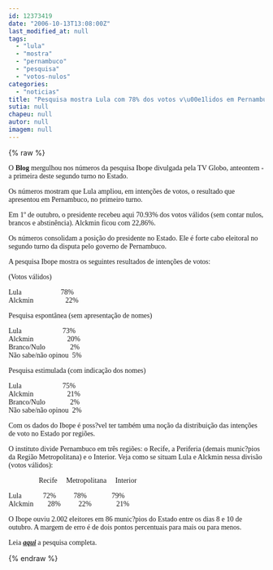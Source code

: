 ```yaml
---
id: 12373419
date: "2006-10-13T13:08:00Z"
last_modified_at: null
tags:
  - "lula"
  - "mostra"
  - "pernambuco"
  - "pesquisa"
  - "votos-nulos"
categories:
  - "noticias"
title: "Pesquisa mostra Lula com 78% dos votos v\u00e1lidos em Pernambuco"
sutia: null
chapeu: null
autor: null
imagem: null
---
```

{% raw %}
<p><P><FONT face=Verdana>O <STRONG>Blog</STRONG> mergulhou nos números da pesquisa Ibope divulgada pela TV Globo, anteontem - a primeira deste segundo turno no Estado.</FONT></P></p>
<p><P><FONT face=Verdana>Os números mostram que Lula ampliou, em intenções de votos, o resultado que apresentou em Pernambuco, no primeiro turno.</FONT></P></p>
<p><P><FONT face=Verdana>Em 1º de outubro, o presidente recebeu aqui 70.93% dos votos válidos (sem contar nulos, brancos e abstinência). Alckmin ficou com 22,86%.</FONT></P></p>
<p><P><FONT face=Verdana>Os números consolidam a posição do presidente no Estado. Ele é forte cabo eleitoral no segundo turno da disputa pelo governo de Pernambuco.</FONT></P></p>
<p><P><FONT face=Verdana>A pesquisa Ibope mostra os seguintes resultados de intenções de votos:</FONT></P></p>
<p><P><FONT face=Verdana>(Votos válidos)</FONT></P></p>
<p><P><FONT face=Verdana>Lula&nbsp;&nbsp;&nbsp;&nbsp;&nbsp;&nbsp;&nbsp;&nbsp;&nbsp;&nbsp;&nbsp;&nbsp;&nbsp;&nbsp;&nbsp;&nbsp;&nbsp;&nbsp;&nbsp;&nbsp;&nbsp; 78%<BR></FONT><FONT face=Verdana>Alckmin&nbsp;&nbsp;&nbsp;&nbsp;&nbsp;&nbsp;&nbsp;&nbsp;&nbsp;&nbsp;&nbsp;&nbsp;&nbsp;&nbsp;&nbsp;&nbsp;&nbsp; 22%</FONT></P></p>
<p><P><FONT face=Verdana>Pesquisa espontânea (sem apresentação de nomes)</FONT></P></p>
<p><P><FONT face=Verdana>Lula&nbsp;&nbsp;&nbsp;&nbsp;&nbsp;&nbsp;&nbsp;&nbsp;&nbsp;&nbsp;&nbsp;&nbsp;&nbsp;&nbsp;&nbsp;&nbsp;&nbsp;&nbsp;&nbsp;&nbsp;&nbsp;&nbsp; 73%<BR>Alckmin&nbsp;&nbsp;&nbsp;&nbsp;&nbsp;&nbsp;&nbsp;&nbsp;&nbsp;&nbsp;&nbsp;&nbsp;&nbsp;&nbsp;&nbsp;&nbsp;&nbsp;&nbsp; 20%<BR>Branco/Nulo&nbsp;&nbsp;&nbsp;&nbsp;&nbsp;&nbsp;&nbsp;&nbsp;&nbsp;&nbsp;&nbsp;&nbsp;&nbsp; 2%<BR>Não sabe/não opinou&nbsp; 5%</FONT></P></p>
<p><P><FONT face=Verdana>Pesquisa estimulada (com indicação dos nomes)</FONT></P></p>
<p><P><FONT face=Verdana>Lula&nbsp;&nbsp;&nbsp;&nbsp;&nbsp;&nbsp;&nbsp;&nbsp;&nbsp;&nbsp;&nbsp;&nbsp;&nbsp;&nbsp;&nbsp;&nbsp;&nbsp;&nbsp;&nbsp;&nbsp;&nbsp;&nbsp; 75%<BR>Alckmin&nbsp;&nbsp;&nbsp;&nbsp;&nbsp;&nbsp;&nbsp;&nbsp;&nbsp;&nbsp;&nbsp;&nbsp;&nbsp;&nbsp;&nbsp;&nbsp;&nbsp;&nbsp; 21%<BR>Branco/Nulo&nbsp;&nbsp;&nbsp;&nbsp;&nbsp;&nbsp;&nbsp;&nbsp;&nbsp;&nbsp;&nbsp;&nbsp;&nbsp; 2%<BR>Não sabe/não opinou &nbsp;2%</FONT></P></p>
<p><P><FONT face=Verdana>Com os dados do Ibope é poss?vel ter também uma noção da distribuição das intenções de voto no Estado por regiões.</FONT></P></p>
<p><P><FONT face=Verdana>O instituto divide Pernambuco em três regiões: o Recife, a Periferia (demais munic?pios da Região Metropolitana) e o Interior. Veja como se situam Lula e Alckmin nessa divisão (votos válidos):</FONT></P></p>
<p><P><FONT face=Verdana>&nbsp;&nbsp;&nbsp;&nbsp;&nbsp;&nbsp;&nbsp;&nbsp;&nbsp;&nbsp;&nbsp;&nbsp;&nbsp;&nbsp;&nbsp;&nbsp; Recife&nbsp;&nbsp;&nbsp;&nbsp; Metropolitana&nbsp;&nbsp;&nbsp;&nbsp; Interior</FONT></P></p>
<p><P><FONT face=Verdana>Lula&nbsp;&nbsp;&nbsp;&nbsp;&nbsp;&nbsp;&nbsp;&nbsp;&nbsp;&nbsp;&nbsp; 72%&nbsp;&nbsp;&nbsp;&nbsp;&nbsp;&nbsp;&nbsp;&nbsp; &nbsp;78%&nbsp;&nbsp;&nbsp;&nbsp;&nbsp;&nbsp;&nbsp;&nbsp;&nbsp;&nbsp;&nbsp;&nbsp;&nbsp; 79%<BR>Alckmin&nbsp;&nbsp;&nbsp;&nbsp;&nbsp;&nbsp; &nbsp;28%&nbsp;&nbsp;&nbsp;&nbsp;&nbsp;&nbsp;&nbsp;&nbsp;&nbsp; 22%&nbsp;&nbsp;&nbsp;&nbsp;&nbsp;&nbsp;&nbsp;&nbsp;&nbsp;&nbsp;&nbsp;&nbsp;&nbsp;&nbsp;21%</FONT></P></p>
<p><P><FONT face=Verdana>O Ibope ouviu 2.002 eleitores em 86 munic?pios do Estado entre os dias 8 e 10 de outubro. A margem de erro é de dois pontos percentuais para mais ou para menos.</FONT></P></p>
<p><P><FONT face=Verdana>Leia <STRONG><EM><A href=\"https://www.ibope.com.br/Eleicoes/2006/download/Opp398_pernambuco_out06.pdf\" target=_blank>aqui</A></EM></STRONG> a pesquisa completa.</FONT></P> </p>
{% endraw %}